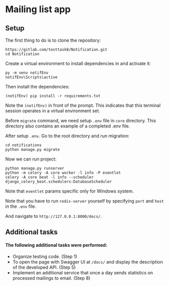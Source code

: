 # Mailing list app

## Setup

The first thing to do is to clone the repository:

```shell
https://gitlab.com/testtask8/Notification.git
cd Notification
```

Create a virtual environment to install dependencies in and activate it:

```shell
py -m venv notifEnv
notifEnv\Scripts\active
```

Then install the dependencies:

```shell
(notifEnv) pip install -r requirements.txt 
```

Note the `(notifEnv)` in front of the prompt.
This indicates that this terminal session operates in a virtual environment set.


Before `migrate` command, we need setup `.env` file in `core` directory.
This directory also contains an example of a completed .env file.

After setup `.env`. Go to the root directory and run migration:

```shell
cd notifications
python manage.py migrate
```

Now we can run project:
```shell
python manage.py runserver
python -m celery -A core worker -l info -P eventlet
celery -A core beat -l info --scheduler django_celery_beat.schedulers:DatabaseScheduler
```

Note that `eventlet` params specific only for Windows system.

Note that you have to run `redis-server` yourself by specifying
`port` and `host` in the `.env` file.

And navigate to `http://127.0.0.1:8000/docs/`.

## Additional tasks

#### The following additional tasks were performed:

* Organize testing code. (Step 1)
* To open the page with Swagger UI at `/docs/` and display the description of the developed API. (Step 5) 
* Implement an additional service that once a day sends statistics on processed mailings to email. (Step 8)




